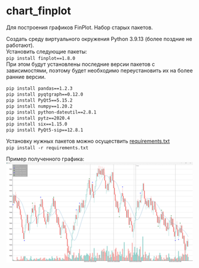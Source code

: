 # chart_finplot
Для построения графиков FinPlot. Набор старых пакетов.  

Создать среду виртуального окружения Python 3.9.13 (более поздние не работают).  
Установить следующие пакеты:  
`pip install finplot==1.8.0`  
При этом будут установлены последние версии пакетов с зависимостями, 
поэтому будет необходимо переустановить их на более ранние версии.  
```commandline
pip install pandas==1.2.3
pip install pyqtgraph==0.12.0
pip install PyQt5==5.15.2
pip install numpy==1.20.2
pip install python-dateutil==2.8.1
pip install pytz==2020.4
pip install six==1.15.0
pip install PyQt5-sip==12.8.1
```  
Установку нужных пакетов можно осуществить [requirements.txt](requirements.txt)  
`pip install -r requirements.txt`  

Пример полученного графика:  
![img.png](img.png)


